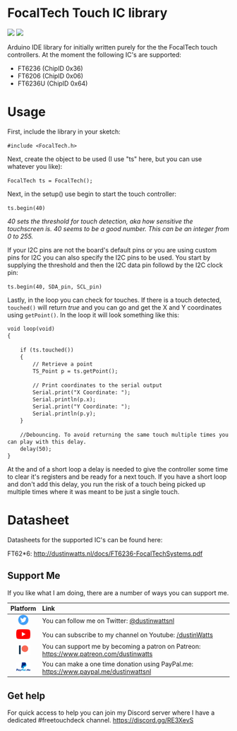 # FocalTech Touch IC library
[![](https://badgen.net/github/last-commit/DustinWatts/FocalTech_Touch)](https://github.com/DustinWatts/FocalTech_Touch/commits/main)
[![](https://badgen.net/github/release/DustinWatts/FocalTech_Touch)](https://github.com/DustinWatts/FocalTech_Touch/releases)

Arduino IDE library for initially written purely for the the FocalTech touch controllers. At the moment the following IC's are supported:

- FT6236 (ChipID 0x36)
- FT6206 (ChipID 0x06)
- FT6236U (ChipID 0x64)

# Usage

First, include the library in your sketch:

`#include <FocalTech.h>`

Next, create the object to be used (I use "ts" here, but you can use whatever you like):

`FocalTech ts = FocalTech();`

Next, in the setup() use begin to start the touch controller:

`ts.begin(40)`

_40 sets the threshold for touch detection, aka how sensitive the touchscreen is. 40 seems to be a good number. This can be an integer from 0 to 255._

If your I2C pins are not the board's default pins or you are using custom pins for I2C you can also specify the I2C pins to be used. You start by supplying the threshold and then the I2C data pin followd by the I2C clock pin:

`ts.begin(40, SDA_pin, SCL_pin)`

Lastly, in the loop you can check for touches. If there is a touch detected, `touched()` will return _true_ and you can go and get the X and Y coordinates using `getPoint()`. In the loop it will look something like this:

```
void loop(void)
{

    if (ts.touched())
    {
        // Retrieve a point
        TS_Point p = ts.getPoint();

        // Print coordinates to the serial output
        Serial.print("X Coordinate: ");
        Serial.println(p.x);
        Serial.print("Y Coordinate: ");
        Serial.println(p.y);
    }

    //Debouncing. To avoid returning the same touch multiple times you can play with this delay.
    delay(50);
}
```

At the and of a short loop a delay is needed to give the controller some time to clear it's registers and be ready for a next touch. If you have a short loop and don't add this delay, you run the risk of a touch being picked up multiple times where it was meant to be just a single touch.

# Datasheet
Datasheets for the supported IC's can be found here:

FT62*6: http://dustinwatts.nl/docs/FT6236-FocalTechSystems.pdf

## Support Me

If you like what I am doing, there are a number of ways you can support me. 

| Platform | Link|
|:-----:|:-----|
| [<img src="https://github.com/DustinWatts/small_logos/blob/main/twitter_logo.png" alt="Twtter" width="24"/>](https://twitter.com/dustinwattsnl "Follow me on Twitter") | You can follow me on Twitter: [@dustinwattsnl](https://twitter.com/dustinwattsnl "Follow me on Twitter")|
| [<img src="https://github.com/DustinWatts/small_logos/blob/main/youtube_logo.png" alt="YouTube" width="32"/>](https://www.youtube.com/dustinwatts "Subscrive to my YouTube channel") | You can subscribe to my channel on Youtube: [/dustinWatts](https://www.youtube.com/dustinwatts "Subscribe to my YouTube channel") |
| [<img src="https://github.com/DustinWatts/small_logos/blob/main/patreon_logo.png" alt="Patreon" width="32"/>](https://www.patreon.com/dustinwatts) | You can support me by becoming a patron on Patreon: https://www.patreon.com/dustinwatts |
| [<img src="https://github.com/DustinWatts/small_logos/blob/main/paypalme_logo.png" alt="PayPal.me" width="32"/>](https://www.paypal.me/dustinwattsnl) | You can make a one time donation using PayPal.me: https://www.paypal.me/dustinwattsnl |

## Get help

For quick access to help you can join my Discord server where I have a dedicated #freetouchdeck channel. https://discord.gg/RE3XevS
